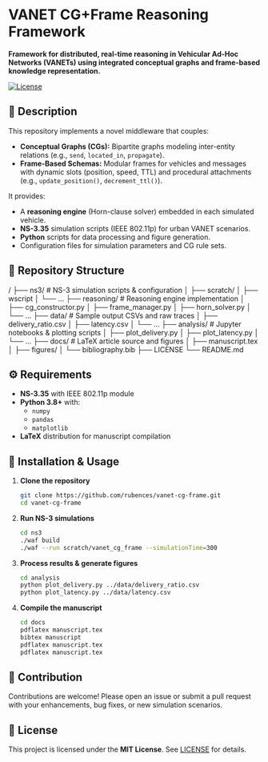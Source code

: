 # VANET CG+Frame Reasoning Framework

**Framework for distributed, real-time reasoning in Vehicular Ad-Hoc Networks (VANETs) using integrated conceptual graphs and frame-based knowledge representation.**

[![License](https://img.shields.io/badge/license-MIT-blue.svg)](LICENSE)

## 📖 Description

This repository implements a novel middleware that couples:
- **Conceptual Graphs (CGs):** Bipartite graphs modeling inter-entity relations (e.g., `send`, `located_in`, `propagate`).
- **Frame-Based Schemas:** Modular frames for vehicles and messages with dynamic slots (position, speed, TTL) and procedural attachments (e.g., `update_position()`, `decrement_ttl()`).

It provides:
- A **reasoning engine** (Horn-clause solver) embedded in each simulated vehicle.
- **NS-3.35** simulation scripts (IEEE 802.11p) for urban VANET scenarios.
- **Python** scripts for data processing and figure generation.
- Configuration files for simulation parameters and CG rule sets.

## 📂 Repository Structure

/
├── ns3/                         # NS-3 simulation scripts & configuration
│   ├── scratch/
│   ├── wscript
│   └── ...
├── reasoning/                   # Reasoning engine implementation
│   ├── cg\_constructor.py
│   ├── frame\_manager.py
│   ├── horn\_solver.py
│   └── ...
├── data/                        # Sample output CSVs and raw traces
│   ├── delivery\_ratio.csv
│   ├── latency.csv
│   └── ...
├── analysis/                    # Jupyter notebooks & plotting scripts
│   ├── plot\_delivery.py
│   ├── plot\_latency.py
│   └── ...
├── docs/                        # LaTeX article source and figures
│   ├── manuscript.tex
│   ├── figures/
│   └── bibliography.bib
├── LICENSE
└── README.md



## ⚙️ Requirements

- **NS-3.35** with IEEE 802.11p module
- **Python 3.8+** with:
  - `numpy`
  - `pandas`
  - `matplotlib`
- **LaTeX** distribution for manuscript compilation

## 🚀 Installation & Usage

1. **Clone the repository**
   ```bash
   git clone https://github.com/rubences/vanet-cg-frame.git
   cd vanet-cg-frame


2. **Run NS-3 simulations**

   ```bash
   cd ns3
   ./waf build
   ./waf --run scratch/vanet_cg_frame --simulationTime=300
   ```

3. **Process results & generate figures**

   ```bash
   cd analysis
   python plot_delivery.py ../data/delivery_ratio.csv
   python plot_latency.py ../data/latency.csv
   ```

4. **Compile the manuscript**

   ```bash
   cd docs
   pdflatex manuscript.tex
   bibtex manuscript
   pdflatex manuscript.tex
   pdflatex manuscript.tex
   ```

## 📝 Contribution

Contributions are welcome! Please open an issue or submit a pull request with your enhancements, bug fixes, or new simulation scenarios.

## 📜 License

This project is licensed under the **MIT License**. See [LICENSE](LICENSE) for details.


